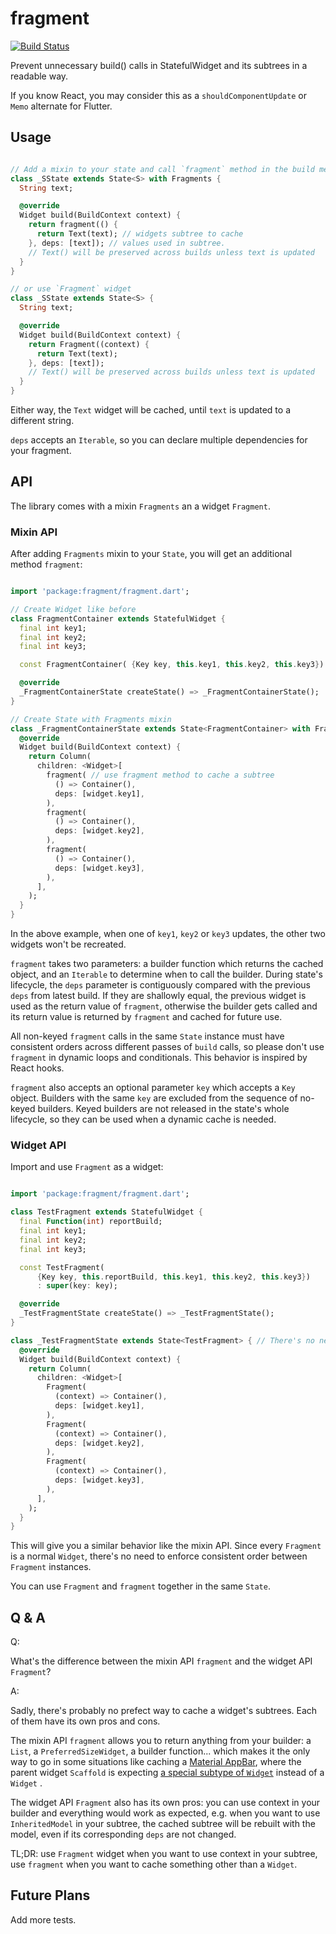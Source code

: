 # fragment

[![Build Status](https://travis-ci.com/pinyin/fragment.svg?branch=master)](https://travis-ci.com/pinyin/fragment)

Prevent unnecessary build() calls in StatefulWidget and its subtrees in a readable way.

If you know React, you may consider this as a `shouldComponentUpdate` or `Memo` alternate for Flutter.

## Usage

```dart

// Add a mixin to your state and call `fragment` method in the build method of your state
class _SState extends State<S> with Fragments {
  String text;

  @override
  Widget build(BuildContext context) {
    return fragment(() {
      return Text(text); // widgets subtree to cache
    }, deps: [text]); // values used in subtree. 
    // Text() will be preserved across builds unless text is updated
  }
}

// or use `Fragment` widget 
class _SState extends State<S> {
  String text;

  @override
  Widget build(BuildContext context) {
    return Fragment((context) {
      return Text(text);
    }, deps: [text]);
    // Text() will be preserved across builds unless text is updated
  }
}

```

Either way, the `Text` widget will be cached, until `text` is updated to a different string.

`deps` accepts an `Iterable`, so you can declare multiple dependencies for your fragment.

## API

The library comes with a mixin `Fragments` an a widget `Fragment`.

### Mixin API

After adding `Fragments` mixin to your `State`, you will get an additional method `fragment`: 

```dart

import 'package:fragment/fragment.dart';

// Create Widget like before 
class FragmentContainer extends StatefulWidget {
  final int key1;
  final int key2;
  final int key3;

  const FragmentContainer( {Key key, this.key1, this.key2, this.key3}) : super(key: key);

  @override
  _FragmentContainerState createState() => _FragmentContainerState();
}

// Create State with Fragments mixin
class _FragmentContainerState extends State<FragmentContainer> with Fragments {
  @override
  Widget build(BuildContext context) {
    return Column(
      children: <Widget>[
        fragment( // use fragment method to cache a subtree
          () => Container(),
          deps: [widget.key1],
        ), 
        fragment(
          () => Container(),
          deps: [widget.key2],
        ), 
        fragment(
          () => Container(),
          deps: [widget.key3],
        ),
      ],
    );
  }
}

```

In the above example, when one of `key1`, `key2` or `key3` updates, the other two widgets won't be recreated.

`fragment` takes two parameters: a builder function which returns the cached object, and an `Iterable` to determine when to call the builder. During state's lifecycle, the `deps` parameter is contiguously compared with the previous `deps` from latest build. If they are shallowly equal, the previous widget is used as the return value of `fragment`, otherwise the builder gets called and its return value is returned by `fragment` and cached for future use.

All non-keyed `fragment` calls in the same `State` instance must have consistent orders across different passes of `build` calls, so please don't use `fragment` in dynamic loops and conditionals. This behavior is inspired by React hooks.

`fragment` also accepts an optional parameter `key` which accepts a `Key` object. Builders with the same `key` are excluded from the sequence of no-keyed builders. Keyed builders are not released in the state's whole lifecycle, so they can be used when a dynamic cache is needed.

### Widget API

Import and use `Fragment` as a widget:

```dart

import 'package:fragment/fragment.dart';

class TestFragment extends StatefulWidget {
  final Function(int) reportBuild;
  final int key1;
  final int key2;
  final int key3;

  const TestFragment(
      {Key key, this.reportBuild, this.key1, this.key2, this.key3})
      : super(key: key);

  @override
  _TestFragmentState createState() => _TestFragmentState();
}

class _TestFragmentState extends State<TestFragment> { // There's no need to add mixin
  @override
  Widget build(BuildContext context) {
    return Column(
      children: <Widget>[
        Fragment(
          (context) => Container(),
          deps: [widget.key1],
        ),
        Fragment(
          (context) => Container(),
          deps: [widget.key2],
        ),
        Fragment(
          (context) => Container(),
          deps: [widget.key3],
        ),
      ],
    );
  }
}
```

This will give you a similar behavior like the mixin API. Since every `Fragment` is a normal `Widget`, there's no need to enforce consistent order between `Fragment` instances.

You can use `Fragment` and `fragment` together in the same `State`.

## Q & A

Q: 

What's the difference between the mixin API `fragment` and the widget API `Fragment`?

A:

Sadly, there's probably no prefect way to cache a widget's subtrees. Each of them have its own pros and cons.

The mixin API `fragment` allows you to return anything from your builder: a `List`, a `PreferredSizeWidget`, a builder function... which makes it the only way to go in some situations like caching a [Material AppBar](https://docs.flutter.io/flutter/material/AppBar-class.html), where the parent widget `Scaffold` is expecting [a special subtype of `Widget`](https://docs.flutter.io/flutter/material/Scaffold/appBar.html) instead of a `Widget` .

The widget API `Fragment` also has its own pros: you can use context in your builder and everything would work as expected, e.g. when you want to use `InheritedModel` in your subtree, the cached subtree will be rebuilt with the model, even if its corresponding `deps` are not changed.

TL;DR: use `Fragment` widget when you want to use context in your subtree, use `fragment` when you want to cache something other than a `Widget`.

## Future Plans

Add more tests.